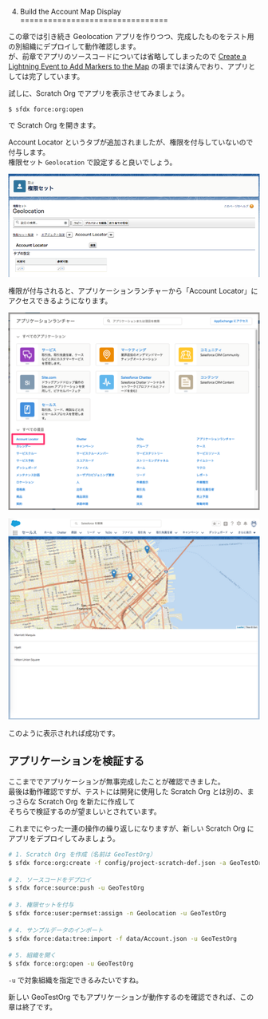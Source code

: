 4. Build the Account Map Display
================================

この章では引き続き Geolocation アプリを作りつつ、完成したものをテスト用の別組織にデプロイして動作確認します。  
が、前章でアプリのソースコードについては省略してしまったので [Create a Lightning Event to Add Markers to the Map](https://trailhead.salesforce.com/ja/modules/sfdx_app_dev/units/sfdx_app_dev_create_visuals#Tdxn4tBK-heading4) の項までは済んでおり、アプリとしては完了しています。

試しに、Scratch Org でアプリを表示させてみましょう。

```
$ sfdx force:org:open
```

で Scratch Org を開きます。

Account Locator というタブが追加されましたが、権限を付与していないので付与します。  
権限セット `Geolocation` で設定すると良いでしょう。

![](images/permission-set-tab.png)

権限が付与されると、アプリケーションランチャーから「Account Locator」にアクセスできるようになります。

![](images/app-launcher.png)

![](images/account-locator.png)

このように表示されれば成功です。

## アプリケーションを検証する

ここまででアプリケーションが無事完成したことが確認できました。  
最後は動作確認ですが、テストには開発に使用した Scratch Org とは別の、まっさらな Scratch Org を新たに作成して  
そちらで検証するのが望ましいとされています。

これまでにやった一連の操作の繰り返しになりますが、新しい Scratch Org にアプリをデプロイしてみましょう。

```zsh
# 1. Scratch Org を作成（名前は GeoTestOrg）
$ sfdx force:org:create -f config/project-scratch-def.json -a GeoTestOrg

# 2. ソースコードをデプロイ
$ sfdx force:source:push -u GeoTestOrg

# 3. 権限セットを付与
$ sfdx force:user:permset:assign -n Geolocation -u GeoTestOrg

# 4. サンプルデータのインポート
$ sfdx force:data:tree:import -f data/Account.json -u GeoTestOrg

# 5. 組織を開く
$ sfdx force:org:open -u GeoTestOrg
```

`-u` で対象組織を指定できるみたいですね。

新しい GeoTestOrg でもアプリケーションが動作するのを確認できれば、この章は終了です。
